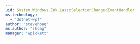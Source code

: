 ```yaml
---
uid: System.Windows.Ink.LassoSelectionChangedEventHandler
ms.technology: 
  - "dotnet-wpf"
author: "stevehoag"
ms.author: "shoag"
manager: "wpickett"
---
```

